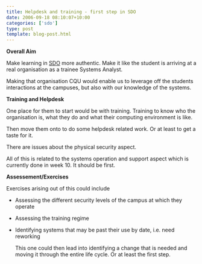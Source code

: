 ```yaml
---
title: Helpdesk and training - first step in SDO
date: 2006-09-18 08:10:07+10:00
categories: ['sdo']
type: post
template: blog-post.html
---
```

**Overall Aim**

Make learning in [SDO](http://webfuse.cqu.edu.au/Courses/2006/T2/COIS20025/) more authentic. Make it like the student is arriving at a real organisation as a trainee Systems Analyst.

Making that organisation CQU would enable us to leverage off the students interactions at the campuses, but also with our knowledge of the systems.

**Training and Helpdesk**

One place for them to start would be with training. Training to know who the organisation is, what they do and what their computing environment is like.

Then move them onto to do some helpdesk related work. Or at least to get a taste for it.

There are issues about the physical security aspect.

All of this is related to the systems operation and support aspect which is currently done in week 10. It should be first.

**Assessement/Exercises**

Exercises arising out of this could include

- Assessing the different security levels of the campus at which they operate
- Assessing the training regime
- Identifying systems that may be past their use by date, i.e. need reworking
    
    This one could then lead into identifying a change that is needed and moving it through the entire life cycle. Or at least the first step.